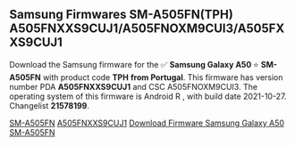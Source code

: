 <h2>Samsung Firmwares SM-A505FN(TPH) A505FNXXS9CUJ1/A505FNOXM9CUI3/A505FXXS9CUJ1</h2>
Download the Samsung firmware for the ✅ <strong>Samsung Galaxy A50 </strong> ⭐ <strong>SM-A505FN</strong> with product code <strong>TPH</strong> <strong> from Portugal</strong>. This firmware has version number PDA <strong>A505FNXXS9CUJ1</strong> and CSC A505FNOXM9CUI3. The operating system of this firmware is Android R , with build date 2021-10-27. Changelist <strong>21578199</strong>.


[SM-A505FN](https://samfirm.shop/samsung/model/SM-A505FN)
[A505FNXXS9CUJ1](https://samfirm.shop/samsung/pda/A505FNXXS9CUJ1)
[Download Firmware Samsung Galaxy A50 SM-A505FN](https://samfirm.shop/samsung/firmware/468654)
